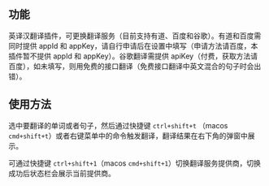 ## 功能
英译汉翻译插件，可更换翻译服务（目前支持有道、百度和谷歌）。有道和百度需同时提供 appId 和 appKey，请自行申请后在设置中填写（申请方法请百度，本插件暂不提供 appId 和 appKey）。谷歌翻译需提供 apiKey（付费，获取方法请百度），如未填写，则用免费的接口翻译（免费接口翻译中英文混合的句子时会出错）。

## 使用方法

选中要翻译的单词或者句子，然后通过快捷键 `ctrl+shift+t` （macos `cmd+shift+t`）或者右键菜单中的命令触发翻译，翻译结果在右下角的弹窗中展示。

可通过快捷键 `ctrl+shift+1`（macos `cmd+shift+1`）切换翻译服务提供商，切换成功后状态栏会展示当前提供商。
